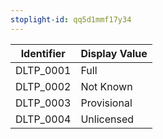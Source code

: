 ```yaml
---
stoplight-id: qq5d1mmf17y34
---
```


Identifier  |  Display Value
------------|---------------
DLTP_0001   |  Full
DLTP_0002   |  Not Known
DLTP_0003   |  Provisional
DLTP_0004   |  Unlicensed